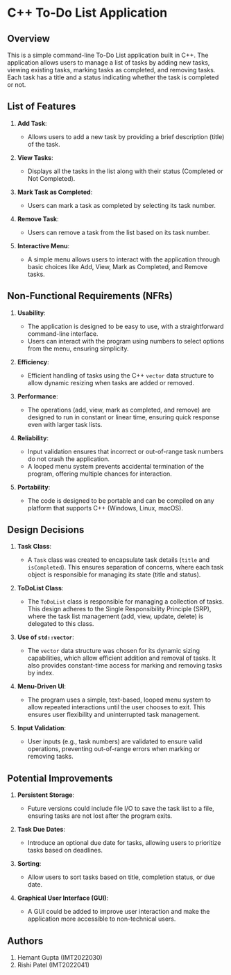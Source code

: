 # C++ To-Do List Application

## Overview
This is a simple command-line To-Do List application built in C++. The application allows users to manage a list of tasks by adding new tasks, viewing existing tasks, marking tasks as completed, and removing tasks. Each task has a title and a status indicating whether the task is completed or not.

## List of Features

1. **Add Task**: 
   - Allows users to add a new task by providing a brief description (title) of the task.
   
2. **View Tasks**:
   - Displays all the tasks in the list along with their status (Completed or Not Completed).
   
3. **Mark Task as Completed**:
   - Users can mark a task as completed by selecting its task number.
   
4. **Remove Task**:
   - Users can remove a task from the list based on its task number.

5. **Interactive Menu**:
   - A simple menu allows users to interact with the application through basic choices like Add, View, Mark as Completed, and Remove tasks.

## Non-Functional Requirements (NFRs)

1. **Usability**:
   - The application is designed to be easy to use, with a straightforward command-line interface.
   - Users can interact with the program using numbers to select options from the menu, ensuring simplicity.
   
2. **Efficiency**:
   - Efficient handling of tasks using the C++ `vector` data structure to allow dynamic resizing when tasks are added or removed.
   
3. **Performance**:
   - The operations (add, view, mark as completed, and remove) are designed to run in constant or linear time, ensuring quick response even with larger task lists.
   
4. **Reliability**:
   - Input validation ensures that incorrect or out-of-range task numbers do not crash the application.
   - A looped menu system prevents accidental termination of the program, offering multiple chances for interaction.

5. **Portability**:
   - The code is designed to be portable and can be compiled on any platform that supports C++ (Windows, Linux, macOS).

## Design Decisions

1. **Task Class**:
   - A `Task` class was created to encapsulate task details (`title` and `isCompleted`). This ensures separation of concerns, where each task object is responsible for managing its state (title and status).
   
2. **ToDoList Class**:
   - The `ToDoList` class is responsible for managing a collection of tasks. This design adheres to the Single Responsibility Principle (SRP), where the task list management (add, view, update, delete) is delegated to this class.
   
3. **Use of `std::vector`**:
   - The `vector` data structure was chosen for its dynamic sizing capabilities, which allow efficient addition and removal of tasks. It also provides constant-time access for marking and removing tasks by index.
   
4. **Menu-Driven UI**:
   - The program uses a simple, text-based, looped menu system to allow repeated interactions until the user chooses to exit. This ensures user flexibility and uninterrupted task management.

5. **Input Validation**:
   - User inputs (e.g., task numbers) are validated to ensure valid operations, preventing out-of-range errors when marking or removing tasks.


## Potential Improvements

1. **Persistent Storage**:
   - Future versions could include file I/O to save the task list to a file, ensuring tasks are not lost after the program exits.

2. **Task Due Dates**:
   - Introduce an optional due date for tasks, allowing users to prioritize tasks based on deadlines.

3. **Sorting**:
   - Allow users to sort tasks based on title, completion status, or due date.

4. **Graphical User Interface (GUI)**:
   - A GUI could be added to improve user interaction and make the application more accessible to non-technical users.

## Authors
1. Hemant Gupta (IMT2022030)
2. Rishi Patel (IMT2022041)


